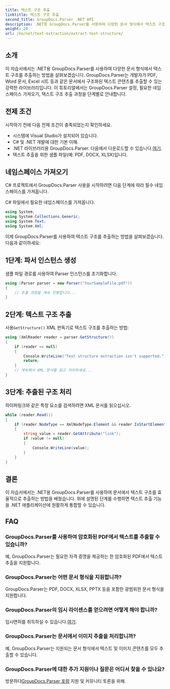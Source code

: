 ```yaml
---
title: 텍스트 구조 추출
linktitle: 텍스트 구조 추출
second_title: GroupDocs.Parser .NET API
description: .NET용 GroupDocs.Parser를 사용하여 다양한 문서 형식에서 텍스트 구조를 추출하는 방법을 알아보세요. 코드 예제가 포함된 단계별 튜토리얼입니다.
weight: 20
url: /ko/net/text-extraction/extract-text-structure/
---
```

## 소개
이 자습서에서는 .NET용 GroupDocs.Parser를 사용하여 다양한 문서 형식에서 텍스트 구조를 추출하는 방법을 살펴보겠습니다. GroupDocs.Parser는 개발자가 PDF, Word 문서, Excel 시트 등과 같은 문서에서 구조화된 텍스트 콘텐츠를 추출할 수 있는 강력한 라이브러리입니다. 이 튜토리얼에서는 GroupDocs.Parser 설정, 필요한 네임스페이스 가져오기, 텍스트 구조 추출 과정을 단계별로 안내합니다.
## 전제 조건
시작하기 전에 다음 전제 조건이 충족되었는지 확인하세요.
- 시스템에 Visual Studio가 설치되어 있습니다.
- C# 및 .NET 개발에 대한 기본 이해.
-  .NET 라이브러리용 GroupDocs.Parser. 다음에서 다운로드할 수 있습니다.[여기](https://releases.groupdocs.com/parser/net/).
- 텍스트 추출을 위한 샘플 파일(예: PDF, DOCX, XLSX)입니다.
## 네임스페이스 가져오기
C# 프로젝트에서 GroupDocs.Parser 사용을 시작하려면 다음 단계에 따라 필수 네임스페이스를 가져옵니다.

C# 파일에서 필요한 네임스페이스를 가져옵니다.
```csharp
using System;
using System.Collections.Generic;
using System.Text;
using System.Xml;
```
이제 GroupDocs.Parser를 사용하여 텍스트 구조를 추출하는 방법을 살펴보겠습니다. 다음과 같이하세요:
## 1단계: 파서 인스턴스 생성
샘플 파일 경로를 사용하여 Parser 인스턴스를 초기화합니다.
```csharp
using (Parser parser = new Parser("YourSampleFile.pdf"))
{
    // 추출 과정을 계속 진행합니다...
}
```
## 2단계: 텍스트 구조 추출
 사용`GetStructure()` XML 판독기로 텍스트 구조를 추출하는 방법:
```csharp
using (XmlReader reader = parser.GetStructure())
{
    if (reader == null)
    {
        Console.WriteLine("Text structure extraction isn't supported.");
        return;
    }
    // 계속해서 XML 문서를 읽고 처리하세요...
}
```
## 3단계: 추출된 구조 처리
하이퍼링크와 같은 특정 요소를 검색하려면 XML 문서를 읽으십시오.
```csharp
while (reader.Read())
{
    if (reader.NodeType == XmlNodeType.Element && reader.IsStartElement() && reader.Name.ToLowerInvariant() == "hyperlink")
    {
        string value = reader.GetAttribute("link");
        if (value != null)
        {
            Console.WriteLine(value);
        }
    }
}
```
## 결론
이 자습서에서는 .NET용 GroupDocs.Parser를 사용하여 문서에서 텍스트 구조를 효율적으로 추출하는 방법을 배웠습니다. 위에 설명된 단계를 수행하면 텍스트 추출 기능을 .NET 애플리케이션에 원활하게 통합할 수 있습니다.

## FAQ
### GroupDocs.Parser를 사용하여 암호화된 PDF에서 텍스트를 추출할 수 있습니까?
예, GroupDocs.Parser는 필요한 자격 증명을 제공하는 한 암호화된 PDF에서 텍스트 추출을 지원합니다.
### GroupDocs.Parser는 어떤 문서 형식을 지원합니까?
GroupDocs.Parser는 PDF, DOCX, XLSX, PPTX 등을 포함한 광범위한 문서 형식을 지원합니다.
### GroupDocs.Parser의 임시 라이센스를 얻으려면 어떻게 해야 합니까?
 임시면허를 취득하실 수 있습니다.[여기](https://purchase.groupdocs.com/temporary-license/).
### GroupDocs.Parser는 문서에서 이미지 추출을 처리합니까?
예, GroupDocs.Parser는 지원되는 문서 형식에서 텍스트 및 이미지 콘텐츠를 모두 추출할 수 있습니다.
### GroupDocs.Parser에 대한 추가 지원이나 질문은 어디서 찾을 수 있나요?
 방문하다[GroupDocs.Parser 포럼](https://forum.groupdocs.com/c/parser/17) 지원 및 커뮤니티 토론을 위해.